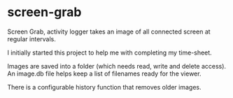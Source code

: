 # screen-grab
Screen Grab, activity logger takes an image of all connected screen at regular intervals.

I initially started this project to help me with completing my time-sheet.

Images are saved into a folder (which needs read, write and delete access). An image.db file helps keep a list of filenames ready for the viewer.

There is a configurable history function that removes older images.
